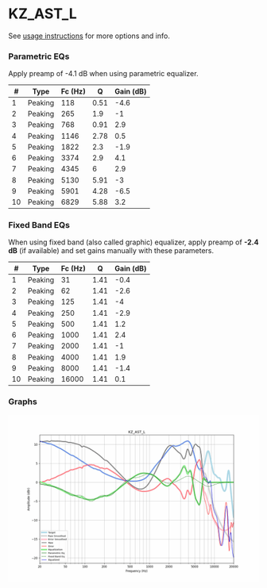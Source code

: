 # KZ_AST_L
See [usage instructions](https://github.com/jaakkopasanen/AutoEq#usage) for more options and info.

### Parametric EQs
Apply preamp of -4.1 dB when using parametric equalizer.

|   # | Type    |   Fc (Hz) |    Q |   Gain (dB) |
|-----|---------|-----------|------|-------------|
|   1 | Peaking |       118 | 0.51 |        -4.6 |
|   2 | Peaking |       265 | 1.9  |        -1   |
|   3 | Peaking |       768 | 0.91 |         2.9 |
|   4 | Peaking |      1146 | 2.78 |         0.5 |
|   5 | Peaking |      1822 | 2.3  |        -1.9 |
|   6 | Peaking |      3374 | 2.9  |         4.1 |
|   7 | Peaking |      4345 | 6    |         2.9 |
|   8 | Peaking |      5130 | 5.91 |        -3   |
|   9 | Peaking |      5901 | 4.28 |        -6.5 |
|  10 | Peaking |      6829 | 5.88 |         3.2 |

### Fixed Band EQs
When using fixed band (also called graphic) equalizer, apply preamp of **-2.4 dB** (if available) and set gains manually with these parameters.

|   # | Type    |   Fc (Hz) |    Q |   Gain (dB) |
|-----|---------|-----------|------|-------------|
|   1 | Peaking |        31 | 1.41 |        -0.4 |
|   2 | Peaking |        62 | 1.41 |        -2.6 |
|   3 | Peaking |       125 | 1.41 |        -4   |
|   4 | Peaking |       250 | 1.41 |        -2.9 |
|   5 | Peaking |       500 | 1.41 |         1.2 |
|   6 | Peaking |      1000 | 1.41 |         2.4 |
|   7 | Peaking |      2000 | 1.41 |        -1   |
|   8 | Peaking |      4000 | 1.41 |         1.9 |
|   9 | Peaking |      8000 | 1.41 |        -1.4 |
|  10 | Peaking |     16000 | 1.41 |         0.1 |

### Graphs
![](./KZ_AST_L.png)
